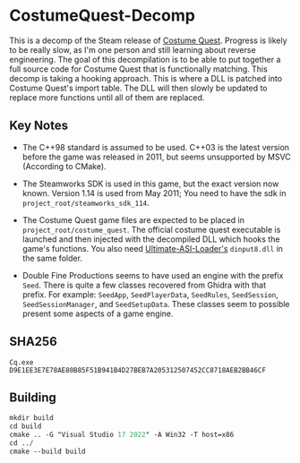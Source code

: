 # CostumeQuest-Decomp
This is a decomp of the Steam release of [Costume Quest](https://store.steampowered.com/app/115100/Costume_Quest/). Progress is likely to be really slow, as I'm one person and still learning about reverse engineering. The goal of this decompilation is to be able to put together a full source code for Costume Quest that is functionally matching. This decomp is taking a hooking approach. This is where a DLL is patched into Costume Quest's import table. The DLL will then slowly be updated to replace more functions until all of them are replaced.

## Key Notes
- The C++98 standard is assumed to be used. C++03 is the latest version before the game was released in 2011, but seems unsupported by MSVC (According to CMake).

- The Steamworks SDK is used in this game, but the exact version now known. Version 1.14 is used from May 2011; You need to have the sdk in ``project_root/steamworks_sdk_114``.

- The Costume Quest game files are expected to be placed in ``project_root/costume_quest``. The official costume quest executable is launched and then injected with the decompiled DLL which hooks the game's functions. You also need [Ultimate-ASI-Loader's](https://github.com/ThirteenAG/Ultimate-ASI-Loader/releases/tag/v8.2.0) ``dinput8.dll`` in the same folder.

- Double Fine Productions seems to have used an engine with the prefix ``Seed``. There is quite a few classes recovered from Ghidra with that prefix. For example: ``SeedApp``, ``SeedPlayerData``, ``SeedRules``, ``SeedSession``, ``SeedSessionManager``, and ``SeedSetupData``. These classes seem to possible present some aspects of a game engine.

## SHA256
```
Cq.exe D9E1EE3E7E78AE80B85F51B941B4D27BEB7A205312507452CC8718AEB2BB46CF
```

## Building
```ps
mkdir build
cd build
cmake .. -G "Visual Studio 17 2022" -A Win32 -T host=x86
cd ../
cmake --build build
```